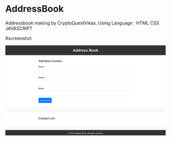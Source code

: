 # AddressBook

Addressbook making by CryptoQuestVikas.
Using Language : HTML CSS JAVASCRIPT

#screenshot


![](AdressBook.png)
